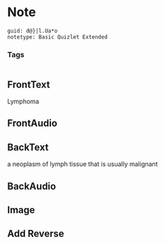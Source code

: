# Note
```
guid: d@}|l.Ua*o
notetype: Basic Quizlet Extended
```

### Tags
```
```

## FrontText
Lymphoma

## FrontAudio


## BackText
a neoplasm of lymph tissue that is usually malignant

## BackAudio


## Image


## Add Reverse

